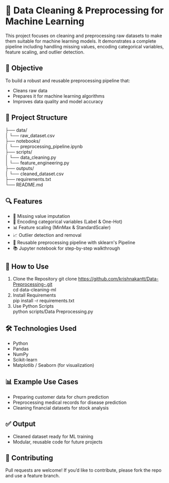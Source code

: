 # 🧹 Data Cleaning & Preprocessing for Machine Learning
This project focuses on cleaning and preprocessing raw datasets to make them suitable for machine learning models. It demonstrates a complete pipeline including handling missing values, encoding categorical variables, feature scaling, and outlier detection.

## 📌 Objective
To build a robust and reusable preprocessing pipeline that:
- Cleans raw data
- Prepares it for machine learning algorithms
- Improves data quality and model accuracy
## 📂 Project Structure
├── data/  
│   └── raw_dataset.csv  
├── notebooks/  
│   └── preprocessing_pipeline.ipynb  
├── scripts/  
│   └── data_cleaning.py  
│   └── feature_engineering.py  
├── outputs/  
│   └── cleaned_dataset.csv  
├── requirements.txt  
└── README.md  

## 🔍 Features
- 🔧 Missing value imputation
- 🧬 Encoding categorical variables (Label & One-Hot)
- 📊 Feature scaling (MinMax & StandardScaler)
- 📈 Outlier detection and removal
- 🔄 Reusable preprocessing pipeline with sklearn's Pipeline
- 📚 Jupyter notebook for step-by-step walkthrough

## 🚀 How to Use
1. Clone the Repository
git clone https://github.com/krishnakantt/Data-Preprocessing-.git  
cd data-cleaning-ml  
2. Install Requirements  
pip install -r requirements.txt  
3. Use Python Scripts  
python scripts/Data Preprocessing.py

## 🛠 Technologies Used
- Python
- Pandas
- NumPy
- Scikit-learn
- Matplotlib / Seaborn (for visualization)

## 📊 Example Use Cases
- Preparing customer data for churn prediction
- Preprocessing medical records for disease prediction
- Cleaning financial datasets for stock analysis

## ✅ Output
- Cleaned dataset ready for ML training
- Modular, reusable code for future projects

## 🤝 Contributing
Pull requests are welcome! If you’d like to contribute, please fork the repo and use a feature branch.


